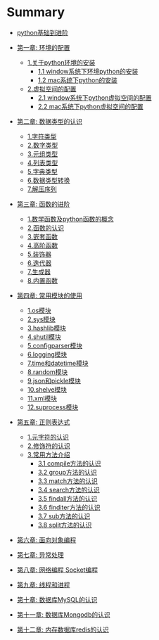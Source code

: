 # Summary

* [python基础到进阶](README.md)

* [第一章: 环境的配置](chapter01/1.0.md)
  * [1.关于python环境的安装](chapter01/1.1.md)
    * [1.1 window系统下环境python的安装](chapter01/1.1.md)
    * [1.2 mac系统下python的安装](chapter01/1.2.md)
  * [2.虚拟空间的配置](chapter01/2.0.md)
    * [2.1 window系统下python虚拟空间的配置](chapter01/2.1.md)
    * [2.2 mac系统下python虚拟空间的配置](chapter01/2.2.md)
* [第二章: 数据类型的认识](chapter02/1.md)
  * [1.字符类型](chapter02/1.md)
  * [2.数字类型](chapter02/2.md)
  * [3.元组类型](chapter02/3.md)
  * [4.列表类型](chapter02/4.md)
  * [5.字典类型](chapter02/5.md)
  * [6.数据类型转换](chapter02/6.md)
  * [7.解压序列](chapter02/7.md)
* [第三章: 函数的进阶](chapter03/1.md)
  * [1.数学函数及python函数的概念](chapter03/1.md)
  * [2.函数的认识](chapter03/2.md)
  * [3.嵌套函数](chapter03/3.md)
  * [4.高阶函数](chapter03/4.md)
  * [5.装饰器](chapter03/5.md)
  * [6.迭代器](chapter03/6.md)
  * [7.生成器](chapter03/7.md)
  * [8.内置函数](chapter03/8.md)

* [第四章: 常用模块的使用](chapter04/0.md)
  * [1.os模块](chapter04/1.md)
  * [2.sys模块](chapter04/2.md)
  * [3.hashlib模块](chapter04/3.md)
  * [4.shutil模块](chapter04/4.md)
  * [5.configparser模块](chapter04/5.md)
  * [6.logging模块](chapter04/6.md)
  * [7.time和datetime模块](chapter04/7.md)
  * [8.random模块](chapter04/8.md)
  * [9.json和pickle模块](chapter04/9.md)
  * [10.shelve模块](chapter04/10.md)
  * [11.xml模块](chapter04/11.md)
  * [12.suprocess模块](chapter04/12.md)
* [第五章: 正则表达式](chapter05/0.md)
  * [1.元字符的认识](chapter05/1.md)
  * [2.修饰符的认识](chapter05/2.md)
  * [3.常用方法介绍](chapter05/3.0.md)
    * [3.1 compile方法的认识](chapter05/3.1.md)
    * [3.2 group方法的认识](chapter05/3.2.md)
    * [3.3 match方法的认识](chapter05/3.3.md)
    * [3.4 search方法的认识](chapter05/3.4.md)
    * [3.5 findall方法的认识](chapter05/3.5.md)
    * [3.6 finditer方法的认识](chapter05/3.6.md)
    * [3.7 sub方法的认识](chapter05/3.7.md)
    * [3.8 split方法的认识](chapter05/3.8.md)
* [第六章: 面向对象编程]()
* [第七章: 异常处理]()
* [第八章: 网络编程 Socket编程]()
* [第九章: 线程和进程]()
* [第十章: 数据库MySQL的认识]()
* [第十一章: 数据库Mongodb的认识]()
* [第十二章: 内存数据库redis的认识]()

